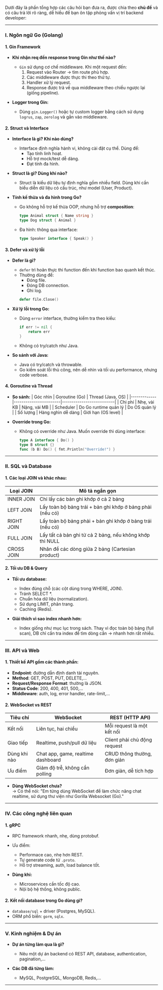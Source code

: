 Dưới đây là phần tổng hợp các câu hỏi bạn đưa ra, được chia theo **chủ đề** và có câu trả lời rõ ràng, dễ hiểu để bạn ôn tập phỏng vấn vị trí backend developer:

---

### I. **Ngôn ngữ Go (Golang)**

#### 1. **Gin Framework**

- **Khi nhận req đến response trong Gin như thế nào?**

  - `Gin` sử dụng cơ chế middleware. Khi một request đến:
    1. Request vào Router → tìm route phù hợp.
    2. Các middleware được thực thi theo thứ tự.
    3. Handler xử lý request.
    4. Response được trả về qua middleware theo chiều ngược lại (giống pipeline).

- **Logger trong Gin:**
  - Dùng `gin.Logger()` hoặc tự custom logger bằng cách sử dụng `logrus`, `zap`, `zerolog` và gắn vào middleware.

#### 2. **Struct và Interface**

- **Interface là gì? Khi nào dùng?**

  - Interface định nghĩa hành vi, không cài đặt cụ thể. Dùng để:
    - Tạo tính linh hoạt.
    - Hỗ trợ mock/test dễ dàng.
    - Đạt tính đa hình.

- **Struct là gì? Dùng khi nào?**

  - Struct là kiểu dữ liệu tự định nghĩa gồm nhiều field. Dùng khi cần biểu diễn dữ liệu có cấu trúc, như model (User, Product).

- **Tính kế thừa và đa hình trong Go?**
  - Go không hỗ trợ kế thừa OOP, nhưng hỗ trợ **composition**:
    ```go
    type Animal struct { Name string }
    type Dog struct { Animal }
    ```
  - Đa hình: thông qua interface:
    ```go
    type Speaker interface { Speak() }
    ```

#### 3. **Defer và xử lý lỗi**

- **Defer là gì?**

  - `defer` trì hoãn thực thi function đến khi function bao quanh kết thúc.
  - Thường dùng để:
    - Đóng file.
    - Đóng DB connection.
    - Ghi log.
    ```go
    defer file.Close()
    ```

- **Xử lý lỗi trong Go:**

  - Dùng `error` interface, thường kiểm tra theo kiểu:
    ```go
    if err != nil {
        return err
    }
    ```
  - Không có try/catch như Java.

- **So sánh với Java:**
  - Java có try/catch và throwable.
  - Go kiểm soát lỗi thủ công, nên dễ nhìn và tối ưu performance, nhưng code verbose.

#### 4. **Goroutine và Thread**

- **So sánh:**
  | Góc nhìn | Goroutine (Go) | Thread (Java, OS) |
  |-------------|------------------------|---------------------------|
  | Chi phí | Nhẹ, vài KB | Nặng, vài MB |
  | Scheduler | Do Go runtime quản lý | Do OS quản lý |
  | Số lượng | Hàng nghìn dễ dàng | Giới hạn (OS level) |

- **Override trong Go:**
  - Không có override như Java. Muốn override thì dùng interface:
    ```go
    type A interface { Do() }
    type B struct {}
    func (b B) Do() { fmt.Println("Override!") }
    ```

---

### II. **SQL và Database**

#### 1. **Các loại JOIN và khác nhau:**

| Loại JOIN  | Mô tả ngắn gọn                                            |
| ---------- | --------------------------------------------------------- |
| INNER JOIN | Chỉ lấy các bản ghi khớp ở cả 2 bảng                      |
| LEFT JOIN  | Lấy toàn bộ bảng trái + bản ghi khớp ở bảng phải (nếu có) |
| RIGHT JOIN | Lấy toàn bộ bảng phải + bản ghi khớp ở bảng trái (nếu có) |
| FULL JOIN  | Lấy tất cả bản ghi từ cả 2 bảng, nếu không khớp thì NULL  |
| CROSS JOIN | Nhân đề các dòng giữa 2 bảng (Cartesian product)          |

#### 2. **Tối ưu DB & Query**

- **Tối ưu database:**

  - Index đúng chỗ (các cột dùng trong WHERE, JOIN).
  - Tránh SELECT \*.
  - Chuẩn hóa dữ liệu (normalization).
  - Sử dụng LIMIT, phân trang.
  - Caching (Redis).

- **Giải thích vì sao index nhanh hơn:**
  - Index giống như mục lục trong sách. Thay vì đọc toàn bộ bảng (full scan), DB chỉ cần tra index để tìm dòng cần → nhanh hơn rất nhiều.

---

### III. **API và Web**

#### 1. **Thiết kế API gồm các thành phần:**

- **Endpoint**: đường dẫn định danh tài nguyên.
- **Method**: GET, POST, PUT, DELETE,...
- **Request/Response Format**: thường là JSON.
- **Status Code**: 200, 400, 401, 500,...
- **Middleware**: auth, log, error handler, rate-limit,...

#### 2. **WebSocket vs REST**

| Tiêu chí     | WebSocket                          | REST (HTTP API)              |
| ------------ | ---------------------------------- | ---------------------------- |
| Kết nối      | Liên tục, hai chiều                | Mỗi request là một kết nối   |
| Giao tiếp    | Realtime, push/pull dữ liệu        | Client phải chủ động request |
| Dùng khi nào | Chat app, game, realtime dashboard | CRUD thông thường, đơn giản  |
| Ưu điểm      | Giảm độ trễ, không cần polling     | Đơn giản, dễ tích hợp        |

- **Dùng WebSocket chưa?**  
  → Có thể nói: "Em từng dùng WebSocket để làm chức năng chat realtime, sử dụng thư viện như Gorilla Websocket (Go)."

---

### IV. **Các công nghệ liên quan**

#### 1. **gRPC**

- RPC framework nhanh, nhẹ, dùng protobuf.
- Ưu điểm:

  - Performace cao, nhẹ hơn REST.
  - Tự generate code từ `.proto`.
  - Hỗ trợ streaming, auth, load balance tốt.

- **Dùng khi:**
  - Microservices cần tốc độ cao.
  - Nội bộ hệ thống, không public.

#### 2. **Kết nối database trong Go dùng gì?**

- `database/sql` + driver (Postgres, MySQL).
- ORM phổ biến: `gorm`, `sqlx`.

---

### V. **Kinh nghiệm & Dự án**

- **Dự án từng làm qua là gì?**

  - Nêu một dự án backend có REST API, database, authentication, pagination,...

- **Các DB đã từng làm:**
  - MySQL, PostgreSQL, MongoDB, Redis,...

---
